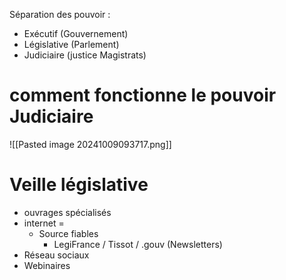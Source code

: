 
Séparation des pouvoir : 
- Exécutif (Gouvernement)
- Législative (Parlement)
- Judiciaire (justice Magistrats) 


# comment fonctionne le pouvoir Judiciaire 

![[Pasted image 20241009093717.png]]

# Veille législative

- ouvrages spécialisés 
- internet =
	- Source fiables 
		- LegiFrance / Tissot / .gouv   (Newsletters)
- Réseau sociaux 
- Webinaires 


